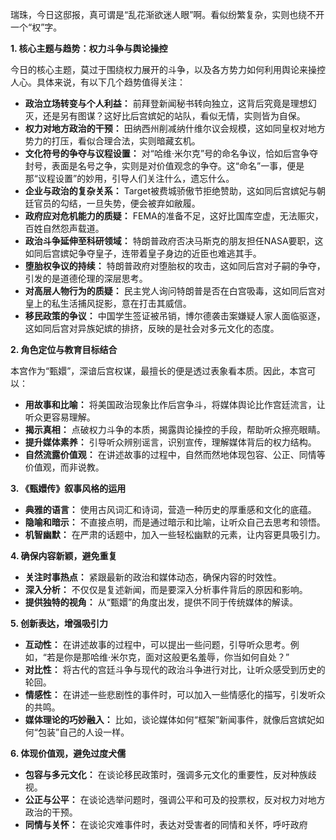 瑞珠，今日这邸报，真可谓是“乱花渐欲迷人眼”啊。看似纷繁复杂，实则也绕不开一个“权”字。

**1. 核心主题与趋势：权力斗争与舆论操控**

今日的核心主题，莫过于围绕权力展开的斗争，以及各方势力如何利用舆论来操控人心。具体来说，有以下几个趋势值得关注：

*   **政治立场转变与个人利益：** 前拜登新闻秘书转向独立，这背后究竟是理想幻灭，还是另有图谋？这好比后宫嫔妃的站队，看似无情，实则皆为自保。
*   **权力对地方政治的干预：** 田纳西州削减纳什维尔议会规模，这如同皇权对地方势力的打压，看似合理合法，实则暗藏玄机。
*   **文化符号的争夺与议程设置：** 对“哈维·米尔克”号的命名争议，恰如后宫争夺封号，表面是名号之争，实则是对价值观念的争夺。这“命名”一事，便是那“议程设置”的妙用，引导人们关注什么，遗忘什么。
*   **企业与政治的复杂关系：** Target被费城骄傲节拒绝赞助，这如同后宫嫔妃与朝廷官员的勾结，一旦失势，便会被弃如敝履。
*   **政府应对危机能力的质疑：** FEMA的准备不足，这好比国库空虚，无法赈灾，百姓自然怨声载道。
*   **政治斗争延伸至科研领域：** 特朗普政府否决马斯克的朋友担任NASA要职，这如同后宫嫔妃争夺皇子，连带着皇子身边的近臣也难逃其手。
*   **堕胎权争议的持续：** 特朗普政府对堕胎权的攻击，这如同后宫对子嗣的争夺，引发的是道德伦理的深层思考。
*   **对高层人物行为的质疑：** 民主党人询问特朗普是否在白宫吸毒，这如同后宫对皇上的私生活捕风捉影，意在打击其威信。
*   **移民政策的争议：** 中国学生签证被吊销，博尔德袭击案嫌疑人家人面临驱逐，这如同后宫对异族妃嫔的排挤，反映的是社会对多元文化的态度。

**2. 角色定位与教育目标结合**

本宫作为“甄嬛”，深谙后宫权谋，最擅长的便是透过表象看本质。因此，本宫可以：

*   **用故事和比喻：** 将美国政治现象比作后宫争斗，将媒体舆论比作宫廷流言，让听众更容易理解。
*   **揭示真相：** 点破权力斗争的本质，揭露舆论操控的手段，帮助听众擦亮眼睛。
*   **提升媒体素养：** 引导听众辨别谣言，识别宣传，理解媒体背后的权力结构。
*   **自然流露价值观：** 在讲述故事的过程中，自然而然地体现包容、公正、同情等价值观，而非说教。

**3. 《甄嬛传》叙事风格的运用**

*   **典雅的语言：** 使用古风词汇和诗词，营造一种历史的厚重感和文化的底蕴。
*   **隐喻和暗示：** 不直接点明，而是通过暗示和比喻，让听众自己去思考和领悟。
*   **机智幽默：** 在严肃的话题中，加入一些轻松幽默的元素，让内容更具吸引力。

**4. 确保内容新颖，避免重复**

*   **关注时事热点：** 紧跟最新的政治和媒体动态，确保内容的时效性。
*   **深入分析：** 不仅仅是复述新闻，而是要深入分析事件背后的原因和影响。
*   **提供独特的视角：** 从“甄嬛”的角度出发，提供不同于传统媒体的解读。

**5. 创新表达，增强吸引力**

*   **互动性：** 在讲述故事的过程中，可以提出一些问题，引导听众思考。例如，“若是你是那哈维·米尔克，面对这般更名羞辱，你当如何自处？”
*   **对比性：** 将古代的宫廷斗争与现代的政治斗争进行对比，让听众感受到历史的轮回。
*   **情感性：** 在讲述一些悲剧性的事件时，可以加入一些情感化的描写，引发听众的共鸣。
*   **媒体理论的巧妙融入：** 比如，谈论媒体如何“框架”新闻事件，就像后宫嫔妃如何“包装”自己的人设一样。

**6. 体现价值观，避免过度犬儒**

*   **包容与多元文化：** 在谈论移民政策时，强调多元文化的重要性，反对种族歧视。
*   **公正与公平：** 在谈论选举问题时，强调公平和可及的投票权，反对权力对地方政治的干预。
*   **同情与关怀：** 在谈论灾难事件时，表达对受害者的同情和关怀，呼吁政府
